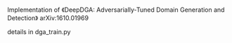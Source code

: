 Implementation of 《DeepDGA: Adversarially-Tuned Domain Generation and Detection》 arXiv:1610.01969

details in dga_train.py
